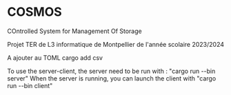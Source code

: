 # COSMOS
COntrolled System for Management Of Storage

Projet TER de L3 informatique de Montpellier de l'année scolaire 2023/2024

A ajouter au TOML
cargo add csv



To use the server-client, the server need to be run with : "cargo run --bin server"
When the server is running, you can launch the client with "cargo run --bin client"